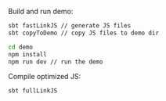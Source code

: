 Build and run demo:

```bash
sbt fastLinkJS // generate JS files
sbt copyToDemo // copy JS files to demo dir

cd demo
npm install
npm run dev // run the demo
```

Compile optimized JS:

```
sbt fullLinkJS
```
